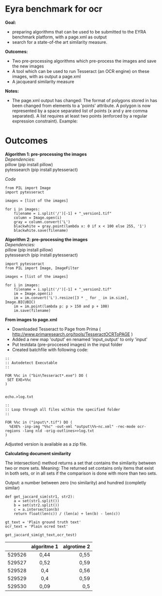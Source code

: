 # Eyra benchmark for ocr

__Goal:__
* preparing algorithms that can be used to be submitted to the EYRA benchmark platform, with a page.xml as output
* search for a state-of-the art similarity measure. 

__Outcomes:__
* Two pre-processing algorithms which pre-process the images and save the new images
* A tool which can be used to run Tesseract (an OCR engine) on these images, with as output a page.xml
* A jacqueard similarity measure 

__Notes:__
* The page.xml output has changed: The format of polygons stored in <Coords> has been changed from 
	<Point> elements to a 'points' attribute. A polygon is now represented by a
	space separated list of points (x and y are comma separated). A list 
	requires at least two points (enforced by a regular expression constraint).
	Example: <Coords points="5,3 8,10 4,5"/>
		
# Outcomes		
__Algorithm 1: pre-processing the images__   
_Dependencies:_  
pillow (pip install pillow)  
pytessearch (pip install pytesseract)  
  
_Code_  
```
from PIL import Image
import pytesseract

images = [list of the images]

for i in images:
    filename = i.split('/')[-1] + "_version1.tif"
    column = Image.open(i)
    gray = column.convert('L')
    blackwhite = gray.point(lambda x: 0 if x < 100 else 255, '1')
    blackwhite.save(filename)
```

__Algorithm 2: pre-processing the images__   
_Dependencies:_  
pillow (pip install pillow)  
pytessearch (pip install pytesseract)  

```
import pytesseract
from PIL import Image, ImageFilter

images = [list of the images]

for i in images:
    filename = i.split('/')[-1] + "_version2.tif"
    im = Image.open(i)
    im = im.convert('L').resize([3 * _ for _ in im.size], Image.BICUBIC)
    im = im.point(lambda p: p > 150 and p + 100)
    im.save(filename)
```
__From images to page.xml__

* Downloaded Tesseract to Page from Prima ( http://www.primaresearch.org/tools/TesseractOCRToPAGE )
* Added a new map 'output' en renamed 'input_output' to only 'input'
* Put testdata (pre-proccesed images) in the input folder
* Created batchfile with following code:

```
::
:: Autodetect Executable
::

FOR %%c in ("bin\Tesseract*.exe") DO (
 SET EXE=%%c
)


echo.>log.txt

::
:: Loop through all files within the specified folder
::

FOR %%c in ("input\*.tif") DO (
  %EXE% -inp-img "%%c" -out-xml "output\%%~nc.xml" -rec-mode ocr-regions -lang nld -orig-outlines>>log.txt
)
```

Adjusted version is available as a zip file. 


__Calculating document similarity__

The intersection() method returns a set that contains the similarity between two or more sets. Meaning: The returned set contains only items that exist in both sets, or in all sets if the comparison is done with more than two sets.  
  
Output: a number between zero (no similarity) and hundred (completly similar)

```
def get_jaccard_sim(str1, str2): 
    a = set(str1.split()) 
    b = set(str2.split())
    c = a.intersection(b)
    return float(len(c)) / (len(a) + len(b) - len(c))
   
gt_text = 'Plain ground truth text'
ocr_text = 'Plain ocred text'
    
get_jaccard_sim(gt_text,ocr_test)    
```

|               | algoritme 1   | algrotime 2   |
| ------------- |:-------------:| -----:        |
| 529526     	| 0,44		| 0,55		|
| 529527     	| 0,52     	| 0,59 		|
| 529528 	| 0,4    	| 0,56		|
| 529529	| 0,4		| 0,59		|
| 529530	| 0,09		| 0,5		|


